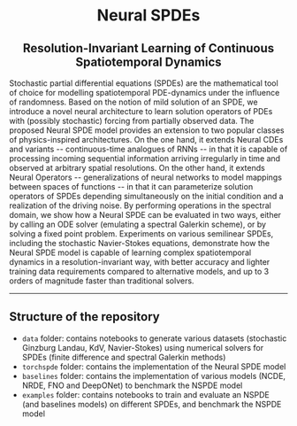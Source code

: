<h1 align='center'>Neural SPDEs</h1>
<h2 align='center'>Resolution-Invariant Learning of Continuous Spatiotemporal Dynamics</h2>

Stochastic partial differential equations (SPDEs) are the mathematical tool of choice for modelling spatiotemporal PDE-dynamics under the influence of randomness. Based on the notion of mild solution of an SPDE, we introduce a novel neural architecture to learn solution operators of PDEs with (possibly stochastic) forcing from partially observed data. The proposed Neural SPDE model provides an extension to two popular classes of physics-inspired architectures. On the one hand, it extends Neural CDEs and variants -- continuous-time analogues of RNNs -- in that it is capable of processing incoming sequential information arriving irregularly in time and observed at arbitrary spatial resolutions. On the other hand, it extends Neural Operators -- generalizations of neural networks to model mappings between spaces of functions -- in that it can parameterize solution operators of SPDEs depending simultaneously on the initial condition and a realization of the driving noise. By performing operations in the spectral domain, we show how a Neural SPDE can be evaluated in two ways, either by calling an ODE solver (emulating a spectral Galerkin scheme), or by solving a fixed point problem. Experiments on various semilinear SPDEs, including the stochastic Navier-Stokes equations, demonstrate how the Neural SPDE model is capable of learning complex spatiotemporal dynamics in a resolution-invariant way, with better accuracy and lighter training data requirements compared to alternative models, and up to 3 orders of magnitude faster than traditional solvers.

---

## Structure of the repository

- `data` folder: contains notebooks to generate various datasets (stochastic Ginzburg Landau, KdV, Navier-Stokes) using numerical solvers for SPDEs (finite difference and spectral Galerkin methods)
- `torchspde` folder: contains the implementation of the Neural SPDE model
- `baselines` folder: contains the implementation of various models (NCDE, NRDE, FNO and DeepONet) to benchmark the NSPDE model 
- `examples` folder: contains notebooks to train and evaluate an NSPDE (and baselines models) on different SPDEs, and benchmark the NSPDE model

